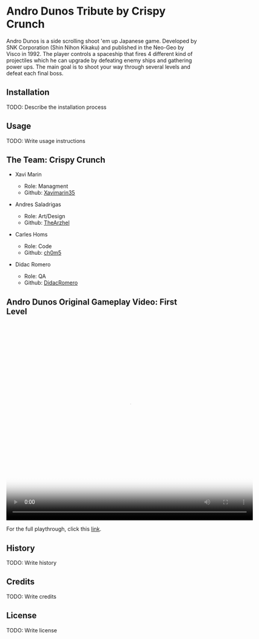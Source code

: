 # Andro Dunos Tribute by Crispy Crunch

Andro Dunos is a side scrolling shoot 'em up Japanese game. Developed by SNK Corporation (Shin Nihon Kikaku) and published in the Neo-Geo by Visco in 1992. The player controls a spaceship that fires 4 different kind of projectiles which he can upgrade by defeating enemy ships and gathering power ups. The main goal is to shoot your way through several levels and defeat each final boss.

## Installation

TODO: Describe the installation process

## Usage

TODO: Write usage instructions

## The Team: Crispy Crunch
* Xavi Marin
  * Role: Managment
  * Github: [Xavimarin35](https://github.com/xavimarin35)

* Andres Saladrigas
  * Role: Art/Design
  * Github: [TheArzhel](https://github.com/TheArzhel)

* Carles Homs 
  * Role: Code
  * Github: [ch0m5](https://github.com/ch0m5)

* Didac Romero
  * Role: QA
  * Github: [DidacRomero](https://github.com/DidacRomero)



## Andro Dunos Original Gameplay Video: First Level
<video src="Andro Dunos - Arcade First Level Gameplay (480p).mp4" poster="Andro Dunos Poster.jpg" width="650" height="520" controls preload></video>

For the full playthrough, click this [link](https://www.youtube.com/watch?v=iQOrXlf34es&feature=youtu.be).


## History

TODO: Write history

## Credits

TODO: Write credits

## License

TODO: Write license
